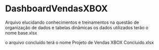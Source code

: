 # DashboardVendasXBOX


Arquivo elucidando conhecimentos e treinamentos na questão de organização de dados e tabelas dinâmicas
os dados utilizados terão o nome base.xlsx

o arquivo concluído terá o nome Projeto de Vendas XBOX Concluido.xlsx
